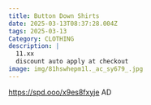 ```yaml
---
title: Button Down Shirts
date: 2025-03-13T08:37:28.004Z
tags: 2025-03-13
Category: CLOTHING
description: |
  11.xx
  discount auto apply at checkout 
image: img/81hswhepm1l._ac_sy679_.jpg
---
```

 https://spd.ooo/x9es8fxyje
AD